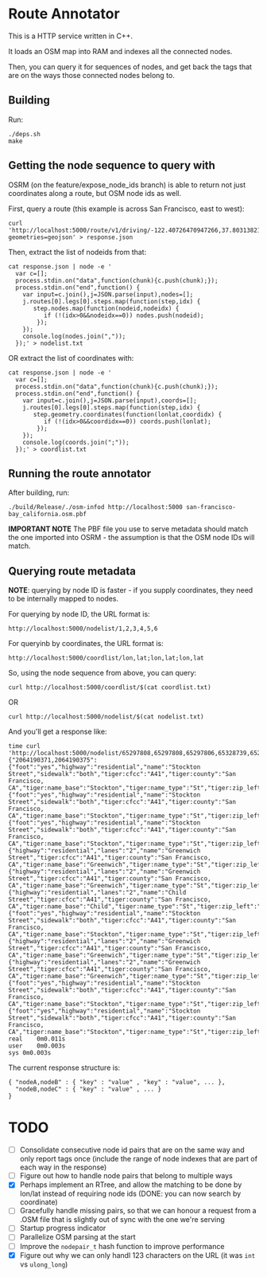 # Route Annotator

This is a HTTP service written in C++.

It loads an OSM map into RAM and indexes all the connected nodes.

Then, you can query it for sequences of nodes, and get back the tags that are on the ways those connected nodes belong to.

## Building

Run:

```
./deps.sh
make
```

## Getting the node sequence to query with

OSRM (on the feature/expose_node_ids branch) is able to return not just coordinates along a route, but OSM node ids as well.

First, query a route (this example is across San Francisco, east to west):

```
curl 'http://localhost:5000/route/v1/driving/-122.40726470947266,37.80313821864871;-122.48657226562499,37.76922210201122?geometries=geojson' > response.json
```

Then, extract the list of nodeids from that:

```
cat response.json | node -e '
  var c=[]; 
  process.stdin.on("data",function(chunk){c.push(chunk);}); 
  process.stdin.on("end",function() { 
    var input=c.join(),j=JSON.parse(input),nodes=[]; 
    j.routes[0].legs[0].steps.map(function(step,idx) { 
       step.nodes.map(function(nodeid,nodeidx) { 
          if (!(idx>0&&nodeidx==0)) nodes.push(nodeid); 
        }); 
    }); 
    console.log(nodes.join(",")); 
  });' > nodelist.txt
```

OR extract the list of coordinates with:

```
cat response.json | node -e '
  var c=[]; 
  process.stdin.on("data",function(chunk){c.push(chunk);}); 
  process.stdin.on("end",function() { 
    var input=c.join(),j=JSON.parse(input),coords=[]; 
    j.routes[0].legs[0].steps.map(function(step,idx) { 
       step.geometry.coordinates(function(lonlat,coordidx) { 
          if (!(idx>0&&coordidx==0)) coords.push(lonlat); 
        }); 
    }); 
    console.log(coords.join(";")); 
  });' > coordlist.txt
```

## Running the route annotator

After building, run:

`./build/Release/./osm-infod http://localhost:5000 san-francisco-bay_california.osm.pbf`

**IMPORTANT NOTE**  The PBF file you use to serve metadata should match the one imported into OSRM - the assumption is that the OSM node IDs will match.


## Querying route metadata

**NOTE**: querying by node ID is faster - if you supply coordinates, they need to be internally mapped to nodes.

For querying by node ID, the URL format is:

  `http://localhost:5000/nodelist/1,2,3,4,5,6`

For queryinb by coordinates, the URL format is:

  `http://localhost:5000/coordlist/lon,lat;lon,lat;lon,lat`

So, using the node sequence from above, you can query:

  `curl http://localhost:5000/coordlist/$(cat coordlist.txt)`

OR

  `curl http://localhost:5000/nodelist/$(cat nodelist.txt)`

And you'll get a response like:

```
time curl 'http://localhost:5000/nodelist/65297808,65297808,65297806,65328739,65293860,65336067,65336069,65371307,65322658,2064190371,2064190375,2064190386,65312651'
{"2064190371,2064190375":{"foot":"yes","highway":"residential","name":"Stockton Street","sidewalk":"both","tiger:cfcc":"A41","tiger:county":"San Francisco, CA","tiger:name_base":"Stockton","tiger:name_type":"St","tiger:zip_left":"94133","tiger:zip_right":"94133"},"2064190375,2064190386":{"foot":"yes","highway":"residential","name":"Stockton Street","sidewalk":"both","tiger:cfcc":"A41","tiger:county":"San Francisco, CA","tiger:name_base":"Stockton","tiger:name_type":"St","tiger:zip_left":"94133","tiger:zip_right":"94133"},"2064190386,65312651":{"foot":"yes","highway":"residential","name":"Stockton Street","sidewalk":"both","tiger:cfcc":"A41","tiger:county":"San Francisco, CA","tiger:name_base":"Stockton","tiger:name_type":"St","tiger:zip_left":"94133","tiger:zip_right":"94133"},"65293860,65336067":{"highway":"residential","lanes":"2","name":"Greenwich Street","tiger:cfcc":"A41","tiger:county":"San Francisco, CA","tiger:name_base":"Greenwich","tiger:name_type":"St","tiger:zip_left":"94123","tiger:zip_right":"94123"},"65297806,65328739":{"highway":"residential","lanes":"2","name":"Greenwich Street","tiger:cfcc":"A41","tiger:county":"San Francisco, CA","tiger:name_base":"Greenwich","tiger:name_type":"St","tiger:zip_left":"94123","tiger:zip_right":"94123"},"65297808,65297806":{"highway":"residential","lanes":"2","name":"Child Street","tiger:cfcc":"A41","tiger:county":"San Francisco, CA","tiger:name_base":"Child","tiger:name_type":"St","tiger:zip_left":"94133","tiger:zip_left_1":"94133","tiger:zip_right":"94133"},"65322658,2064190371":{"foot":"yes","highway":"residential","name":"Stockton Street","sidewalk":"both","tiger:cfcc":"A41","tiger:county":"San Francisco, CA","tiger:name_base":"Stockton","tiger:name_type":"St","tiger:zip_left":"94133","tiger:zip_right":"94133"},"65328739,65293860":{"highway":"residential","lanes":"2","name":"Greenwich Street","tiger:cfcc":"A41","tiger:county":"San Francisco, CA","tiger:name_base":"Greenwich","tiger:name_type":"St","tiger:zip_left":"94123","tiger:zip_right":"94123"},"65336067,65336069":{"highway":"residential","lanes":"2","name":"Greenwich Street","tiger:cfcc":"A41","tiger:county":"San Francisco, CA","tiger:name_base":"Greenwich","tiger:name_type":"St","tiger:zip_left":"94123","tiger:zip_right":"94123"},"65336069,65371307":{"foot":"yes","highway":"residential","name":"Stockton Street","sidewalk":"both","tiger:cfcc":"A41","tiger:county":"San Francisco, CA","tiger:name_base":"Stockton","tiger:name_type":"St","tiger:zip_left":"94133","tiger:zip_right":"94133"},"65371307,65322658":{"foot":"yes","highway":"residential","name":"Stockton Street","sidewalk":"both","tiger:cfcc":"A41","tiger:county":"San Francisco, CA","tiger:name_base":"Stockton","tiger:name_type":"St","tiger:zip_left":"94133","tiger:zip_right":"94133"}}
real	0m0.011s
user	0m0.003s
sys	0m0.003s
```

The current response structure is:

```
{ "nodeA,nodeB" : { "key" : "value" , "key" : "value", ... },
  "nodeB,nodeC" : { "key" : "value" , ... }
}
```

# TODO
  - [ ] Consolidate consecutive node id pairs that are on the same way and only report tags once (include the range of node indexes that are part of each way in the response)
  - [ ] Figure out how to handle node pairs that belong to multiple ways
  - [x] Perhaps implement an RTree, and allow the matching to be done by lon/lat instead of requiring node ids (DONE: you can now search by coordinate)
  - [ ] Gracefully handle missing pairs, so that we can honour a request from a .OSM file that is slightly out of sync with the one we're serving
  - [ ] Startup progress indicator
  - [ ] Parallelize OSM parsing at the start
  - [ ] Improve the `nodepair_t` hash function to improve performance
  - [x] Figure out why we can only handl 123 characters on the URL (it was `int` vs `ulong_long`)
